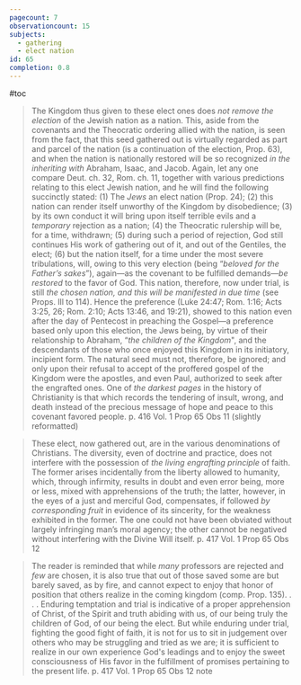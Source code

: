 ```yaml
---
pagecount: 7
observationcount: 15
subjects:
  - gathering
  - elect nation
id: 65
completion: 0.8
---
```

#toc

>The Kingdom thus given to these elect ones does *not remove the election* of the Jewish nation as a nation. This, aside from the covenants and the Theocratic ordering allied with the nation, is seen from the fact, that this seed gathered out is virtually regarded as part and parcel of the nation (is a continuation of the election, Prop. 63), and when the nation is nationally restored will be so recognized *in the inheriting with* Abraham, Isaac, and Jacob. Again, let any one compare Deut. ch. 32, Rom. ch. 11, together with various predictions relating to this elect Jewish nation, and he will find the following succinctly stated: 
>(1) The *Jews* an elect nation (Prop. 24); 
>(2) this nation can render itself unworthy of the Kingdom by disobedience; 
>(3) by its own conduct it will bring upon itself terrible evils and a *temporary* rejection as a nation; 
>(4) the Theocratic rulership will be, for a time, withdrawn; 
>(5) during such a period of rejection, God still continues His work of gathering out of it, and out of the Gentiles, the elect; 
>(6) but the nation itself, for a time under the most severe tribulations, will, owing to this very election (being “*beloved for the Father’s sakes*”), again—as the covenant to be fulfilled demands—*be restored* to the favor of God. 
>This nation, therefore, now under trial, is still *the chosen nation, and this will be manifested in due time* (see Props. Ill to 114). Hence the preference (Luke 24:47; Rom. 1:16; Acts 3:25, 26; Rom. 2:10; Acts 13:46, and 19:21), showed to this nation even after the day of Pentecost in preaching the Gospel—a preference based only upon this election, the Jews being, by virtue of their relationship to Abraham, “*the children of the Kingdom*", and the descendants of those who once enjoyed this Kingdom in its initiatory, incipient form. The natural seed must not, therefore, be ignored; and only upon their refusal to accept of the proffered gospel of the Kingdom were the apostles, and even Paul, authorized to seek after the engrafted ones. One of *the darkest pages* in the history of Christianity is that which records the tendering of insult, wrong, and death instead of the precious message of hope and peace to this covenant favored people.
>p. 416 Vol. 1 Prop 65 Obs 11 (slightly reformatted)

>These elect, now gathered out, are in the various denominations of Christians. The diversity, even of doctrine and practice, does not interfere with the possession of *the living engrafting principle* of faith. The former arises incidentally from the liberty allowed to humanity, which, through infirmity, results in doubt and even error being, more or less, mixed with apprehensions of the truth; the latter, however, in the eyes of a just and merciful God, compensates, if followed *by corresponding fruit* in evidence of its sincerity, for the weakness exhibited in the former. The one could not have been obviated without largely infringing man’s moral agency; the other cannot be negatived without interfering with the Divine Will itself.
>p. 417 Vol. 1 Prop 65 Obs 12 

>The reader is reminded that while *many* professors are rejected and *few* are chosen, it is also true that out of those saved  some are but barely saved, as by fire, and cannot expect to enjoy that honor of position that others realize in the coming kingdom (comp. Prop. 135).
>. . .
>Enduring temptation and trial is indicative of a proper apprehension of Christ, of the Spirit and truth abiding with us, of our being truly the children of God, of our being the elect. But while enduring under trial, fighting the good fight of faith, it is not for us to sit in judgement over others who may be struggling and tried as we are; it is sufficient to realize in our own experience God's leadings and to enjoy the sweet consciousness of His favor in the fulfillment of promises pertaining to the present life.
>p. 417 Vol. 1 Prop 65 Obs 12 note






